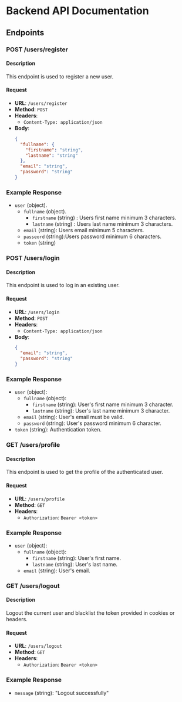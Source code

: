 # Backend API Documentation

## Endpoints

### POST /users/register

#### Description

This endpoint is used to register a new user.

#### Request

- **URL**: `/users/register`
- **Method**: `POST`
- **Headers**:
  - `Content-Type: application/json`
- **Body**:
  ```json
  {
    "fullname": {
      "firstname": "string",
      "lastname": "string"
    },
    "email": "string",
    "password": "string"
  }
  ```

### Example Response

- `user` (object). 
    - `fullname` (object). 
        - `firstname` (string) : Users first name minimum 3 characters. 
        - `lastname` (string) : Users last name minimum 3 characters. 
    - `email` (string): Users email minimum 5 characters. 
    - `passeord` (string):Users password minimum 6 characters. 
    - `token` (string)

### POST /users/login

#### Description

This endpoint is used to log in an existing user.

#### Request

- **URL**: `/users/login`
- **Method**: `POST`
- **Headers**:
  - `Content-Type: application/json`
- **Body**:
  ```json
  {
    "email": "string",
    "password": "string"
  }
  ```

### Example Response

- `user` (object):
    - `fullname` (object):
        - `firstname` (string): User's first name minimum 3 character.
        - `lastname` (string): User's last name minimum 3 character.
    - `email` (string): User's email must be valid.
    - `password` (string): User's password minimum 6 character.
- `token` (string): Authentication token.

### GET /users/profile

#### Description

This endpoint is used to get the profile of the authenticated user.

#### Request

- **URL**: `/users/profile`
- **Method**: `GET`
- **Headers**:
  - `Authorization`: `Bearer <token>`

### Example Response

- `user` (object):
    - `fullname` (object):
        - `firstname` (string): User's first name.
        - `lastname` (string): User's last name.
    - `email` (string): User's email.

### GET /users/logout

#### Description

Logout the current user and blacklist the token provided in cookies or headers.

#### Request

- **URL**: `/users/logout`
- **Method**: `GET`
- **Headers**:
  - `Authorization`: `Bearer <token>`

### Example Response

- `message` (string): "Logout successfully"